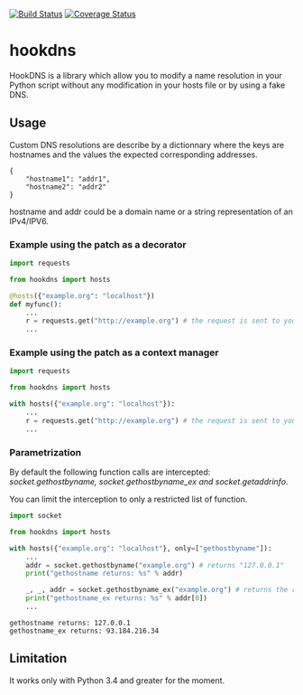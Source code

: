 [![Build Status](https://travis-ci.org/cle-b/hookdns.svg?branch=master)](https://travis-ci.org/cle-b/hookdns) [![Coverage Status](https://coveralls.io/repos/github/cle-b/hookdns/badge.svg?branch=master)](https://coveralls.io/github/cle-b/hookdns?branch=master)

# hookdns

HookDNS is a library which allow you to modify a name resolution in your Python script without any modification in your hosts file or by using a fake DNS.

## Usage

Custom DNS resolutions are describe by a dictionnary where the keys are hostnames
and the values the expected corresponding addresses.    

    {
        "hostname1": "addr1",
        "hostname2": "addr2"
    }

hostname and addr could be a domain name or a string representation of an IPv4/IPV6.

### Example using the patch as a decorator

```python
import requests

from hookdns import hosts

@hosts({"example.org": "localhost"})
def myfunc():
    ...
    r = requests.get("http://example.org") # the request is sent to your local server
    ...
```

### Example using the patch as a context manager

```python
import requests

from hookdns import hosts

with hosts({"example.org": "localhost"}):
    ...
    r = requests.get("http://example.org") # the request is sent to your local server
    ...
```
### Parametrization

By default the following function calls are intercepted: *socket.gethostbyname, socket.gethostbyname_ex and socket.getaddrinfo*.

You can limit the interception to only a restricted list of function.

```python
import socket

from hookdns import hosts

with hosts({"example.org": "localhost"}, only=["gethostbyname"]):
    ...
    addr = socket.gethostbyname("example.org") # returns "127.0.0.1"
    print("gethostname returns: %s" % addr)

    _, _, addr = socket.gethostbyname_ex("example.org") # returns the real ip address for example.org
    print("gethostname_ex returns: %s" % addr[0])
    ...    
```
```
gethostname returns: 127.0.0.1
gethostname_ex returns: 93.184.216.34
```


## Limitation

It works only with Python 3.4 and greater for the moment.
